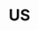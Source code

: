 ---
pid: rs292
title: US
location_transcription: Clark Park
coordinates: "[-75.20982139859, 39.947483327119]"
zipcode: '19143'
gen_neighborhood: West Philadelphia
neighborhood: University City
outside_phl: 
age: '32'
age_range: 30-39
instagram: 
image_file_name: rs_292.jpg
proposal_transcription: Placard/ Wall Mount with etched/engraved images of community
  in all our diversity living + growing alongside each other. Copper is appealing
  with stone walls or brick.
topic: Unity,Uplifting
topic_summary: 0, 0, 0
type: Plaque
keywords_other: 
credit: Amber S. Watts
image_labels: 
twitter: 
facebook: 
permalink: "/monuments/rs292/"
layout: item-page
---